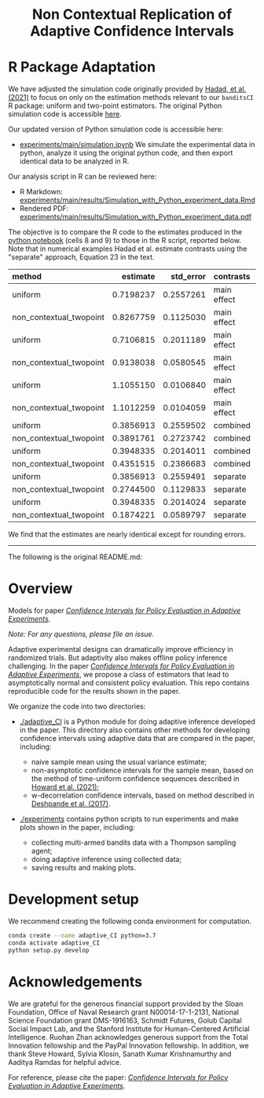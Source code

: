 <h1 align="center">Non Contextual Replication of Adaptive Confidence Intervals</h1>

# R Package Adaptation

We have adjusted the simulation code originally provided by [Hadad, et al. (2021)](https://arxiv.org/abs/1911.02768) to focus on only on the estimation methods relevant to our `banditsCI` R package: uniform and two-point estimators. 
The original Python simulation code is accessible [here](https://github.com/gsbDBI/adaptive-confidence-intervals/blob/master/experiments/main/simulations.ipynb).

Our updated version of Python simulation code is accessible here:
- [experiments/main/simulation.ipynb](https://github.com/UChicago-pol-methods/adaptive-confidence-intervals/blob/master/experiments/main/simulations.ipynb)
We simulate the experimental data in python, analyze it using the original python code, and then export identical data to be analyzed in R. 

Our analysis script in R can be reviewed here:
- R Markdown: [experiments/main/results/Simulation_with_Python_experiment_data.Rmd](https://github.com/UChicago-pol-methods/adaptive-confidence-intervals/blob/master/experiments/main/results/Simulation_with_Python_experiment_data.Rmd)
- Rendered PDF: [experiments/main/results/Simulation_with_Python_experiment_data.pdf](https://github.com/UChicago-pol-methods/adaptive-confidence-intervals/blob/master/experiments/main/results/Simulation_with_Python_experiment_data.pdf)

The objective is to compare the R code to the estimates produced in the [python notebook](https://github.com/UChicago-pol-methods/adaptive-confidence-intervals/blob/master/experiments/main/simulations.ipynb) (cells 8 and 9) to those in the R script, reported below. 
Note that in numerical examples Hadad et al. estimate contrasts using the "separate" approach, Equation 23 in the text. 

|method                  |  estimate| std_error|contrasts   |policy |
|:-----------------------|---------:|---------:|:-----------|:------|
|uniform                 | 0.7198237| 0.2557261|main effect |0      |
|non_contextual_twopoint | 0.8267759| 0.1125030|main effect |0      |
|uniform                 | 0.7106815| 0.2011189|main effect |1      |
|non_contextual_twopoint | 0.9138038| 0.0580545|main effect |1      |
|uniform                 | 1.1055150| 0.0106840|main effect |2      |
|non_contextual_twopoint | 1.1012259| 0.0104059|main effect |2      |
|uniform                 | 0.3856913| 0.2559502|combined    |(0,1)  |
|non_contextual_twopoint | 0.3891761| 0.2723742|combined    |(0,1)  |
|uniform                 | 0.3948335| 0.2014011|combined    |(0,2)  |
|non_contextual_twopoint | 0.4351515| 0.2386683|combined    |(0,2)  |
|uniform                 | 0.3856913| 0.2559491|separate    |(0,1)  |
|non_contextual_twopoint | 0.2744500| 0.1129833|separate    |(0,1)  |
|uniform                 | 0.3948335| 0.2014024|separate    |(0,2)  |
|non_contextual_twopoint | 0.1874221| 0.0589797|separate    |(0,2)  |


We find that the estimates are nearly identical except for rounding errors.


---------------------------------------------
The following is the original README.md:

# Overview

Models for paper [_Confidence Intervals for Policy Evaluation in Adaptive Experiments_](https://arxiv.org/abs/1911.02768).

*Note: For any questions, please file an issue.*

Adaptive experimental designs can dramatically improve efficiency in randomized trials. But adaptivity also makes offline policy inference challenging. In the paper [_Confidence Intervals for Policy Evaluation in Adaptive Experiments_](https://arxiv.org/abs/1911.02768), we propose a class of estimators that lead to asymptotically normal and consistent policy evaluation. This repo contains reproducible code for the results shown in the paper. 

We organize the code into two directories:
- [./adaptive_CI](https://github.com/gsbDBI/adaptive-confidence-intervals/tree/master/adaptive_CI) is a Python module for doing adaptive inference developed in the paper. This directory also contains other methods for developing confidence intervals using adaptive data that are compared in the paper, including:
   - naive sample mean using the usual variance estimate;
   - non-asymptotic confidence intervals for the sample mean, based on the method of time-uniform confidence sequences described in [Howard et al. (2021)](https://arxiv.org/pdf/1810.08240.pdf);
   - w-decorrelation confidence intervals, based on method described in [Deshpande et al. (2017)](https://arxiv.org/pdf/1712.06695.pdf).

- [./experiments](https://github.com/gsbDBI/adaptive-confidence-intervals/tree/master/experiments) contains python scripts to run experiments and make plots shown in the paper, including:
   - collecting multi-armed bandits data with a Thompson sampling agent;
   - doing adaptive inference using collected data;
   - saving results and making plots. 

# Development setup

We recommend creating the following conda environment for computation.
```bash
conda create --name adaptive_CI python=3.7
conda activate adaptive_CI
python setup.py develop
```

# Acknowledgements
We are grateful for the generous financial support provided by the Sloan Foundation, Office of Naval Research grant N00014-17-1-2131, National Science Foundation grant DMS-1916163, Schmidt Futures, Golub Capital Social Impact Lab, and the Stanford Institute for Human-Centered Artificial Intelligence. Ruohan Zhan acknowledges generous support from the Total Innovation fellowship and the PayPal Innovation fellowship. In addition, we thank Steve Howard, Sylvia Klosin, Sanath Kumar Krishnamurthy and Aaditya Ramdas for helpful advice.

For reference, please cite the paper: [_Confidence Intervals for Policy Evaluation in Adaptive Experiments_](https://arxiv.org/abs/1911.02768).
